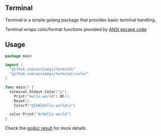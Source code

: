 ## Terminal ##
Terminal is a simple golang package that provides basic terminal handling.

Terminal wraps color/format functions provided by [ANSI escape code](http://en.wikipedia.org/wiki/ANSI_escape_code)

## Usage ##
```go
package main

import (
  "github.com/wsxiaoys/terminal"
  "github.com/wsxiaoys/terminal/color"
)

func main() {
  terminal.Stdout.Color("y").
    Print("Hello world").Nl().
    Reset().
    Colorf("@{kW}Hello world\n")

  color.Print("@rHello world")
}
```
Check the [godoc result](https://godoc.org/github.com/wsxiaoys/terminal) for more details.
